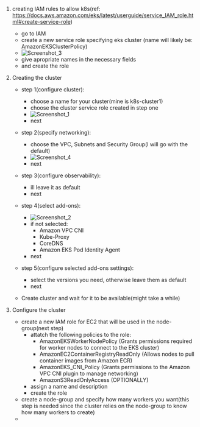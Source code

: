 1. creating IAM rules to allow k8s(ref: https://docs.aws.amazon.com/eks/latest/userguide/service_IAM_role.html#create-service-role)
   - go to IAM
   - create a new service role specifying eks cluster (name will likely be: AmazonEKSClusterPolicy)
   - ![Screenshot_3](https://github.com/user-attachments/assets/7ce4342f-4904-4522-84ee-e0ffa68d122e)
   - give apropriate names in the necessary fields
   - and create the role
 
2. Creating the cluster
   - step 1(configure cluster):
     - choose a name for your cluster(mine is k8s-cluster1)
     - choose the cluster service role created in step one
     - ![Screenshot_1](https://github.com/user-attachments/assets/bda1aaf5-74a7-430d-9251-6de498f39ee9)
     - next
       
   - step 2(specify networking):
     - choose the VPC, Subnets and Security Group(I will go with the default)
     - ![Screenshot_4](https://github.com/user-attachments/assets/5150589b-b283-4dde-a296-c02b5eeb8fba)
     - next
       
   - step 3(configure observability):
     - ill leave it as default
     - next
       
   - step 4(select add-ons):
     - ![Screenshot_2](https://github.com/user-attachments/assets/29abe831-1a67-43d8-b3d3-793d02a8e527)
     - if not selected:
       - Amazon VPC CNI
       - Kube-Proxy
       - CoreDNS
       - Amazon EKS Pod Identity Agent
     - next  
    
    - step 5(configure selected add-ons settings):
      - select the versions you need, otherwise leave them as default
      - next
    
    - Create cluster and wait for it to be available(might take a while)

3. Configure the cluster
   - create a new IAM role for EC2 that will be used in the node-group(next step)
     - attatch the following policies to the role:
       - AmazonEKSWorkerNodePolicy (Grants permissions required for worker nodes to connect to the EKS cluster)
       - AmazonEC2ContainerRegistryReadOnly (Allows nodes to pull container images from Amazon ECR)
       - AmazonEKS_CNI_Policy (Grants permissions to the Amazon VPC CNI plugin to manage networking)
       - AmazonS3ReadOnlyAccess (OPTIONALLY)
     - assign a name and description
     - create the role
   - create a node-group and specify how many workers you want(this step is needed since the cluster relies on the node-group to know how many workers to create)
   - 
